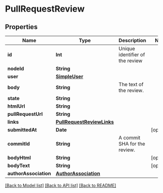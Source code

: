 # PullRequestReview

## Properties
Name | Type | Description | Notes
------------ | ------------- | ------------- | -------------
**id** | **Int** | Unique identifier of the review | 
**nodeId** | **String** |  | 
**user** | [**SimpleUser**](SimpleUser.md) |  | 
**body** | **String** | The text of the review. | 
**state** | **String** |  | 
**htmlUrl** | **String** |  | 
**pullRequestUrl** | **String** |  | 
**links** | [**PullRequestReviewLinks**](PullRequestReviewLinks.md) |  | 
**submittedAt** | **Date** |  | [optional] 
**commitId** | **String** | A commit SHA for the review. | 
**bodyHtml** | **String** |  | [optional] 
**bodyText** | **String** |  | [optional] 
**authorAssociation** | [**AuthorAssociation**](AuthorAssociation.md) |  | 

[[Back to Model list]](../README.md#documentation-for-models) [[Back to API list]](../README.md#documentation-for-api-endpoints) [[Back to README]](../README.md)


